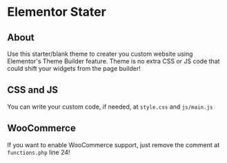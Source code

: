 # Elementor Stater

## About

Use this starter/blank theme to creater you custom website using Elementor's Theme Builder feature.
Theme is no extra CSS or JS code that could shift your widgets from the page builder!

## CSS and JS

You can write your custom code, if needed, at `style.css` and `js/main.js`

## WooCommerce

If you want to enable WooCommerce support, just remove the comment at `functions.php` line 24!
